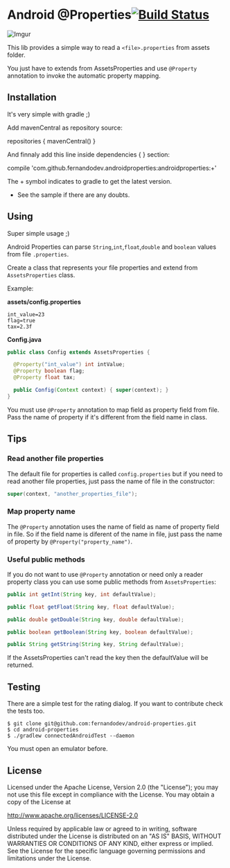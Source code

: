 Android @Properties[![Build Status](https://travis-ci.org/fernandodev/android-properties.svg)](https://travis-ci.org/fernandodev/android-properties)
==

![Imgur](http://i.imgur.com/UsSJEIB.jpg)

This lib provides a simple way to read a `<file>.properties` from assets folder.

You just have to extends from AssetsProperties and use `@Property` annotation to invoke the automatic property mapping.

## Installation

It's very simple with gradle ;)

Add mavenCentral as repository source:

repositories {
  mavenCentral()
}

And finnaly add this line inside dependencies { } section:

compile 'com.github.fernandodev.androidproperties:androidproperties:+'

The + symbol indicates to gradle to get the latest version.

* See the sample if there are any doubts.

## Using

Super simple usage ;)

Android Properties can parse `String`,`int`,`float`,`double` and `boolean` values from file `.properties`.

Create a class that represents your file properties and extend from `AssetsProperties` class.

Example:

**assets/config.properties**
```
int_value=23
flag=true
tax=2.3f
```

**Config.java**
```java
public class Config extends AssetsProperties {

  @Property("int_value") int intValue;
  @Property boolean flag;
  @Property float tax;

  public Config(Context context) { super(context); }
}
```

You must use `@Property` annotation to map field as property field from file. Pass the name of property if it's different from
the field name in class.

## Tips

### Read another file properties

The default file for properties is called `config.properties` but if you need to read another file properties, just pass the name of file in the constructor:

```java
super(context, "another_properties_file");
```

### Map property name

The `@Property` annotation uses the name of field as name of property field in file. So if the field name is diferent of the name in file, just pass the name of property by `@Property("property_name")`.

### Useful public methods

If you do not want to use `@Property` annotation or need only a reader property class you can use some public methods from `AssetsProperties`:

```java
public int getInt(String key, int defaultValue);

public float getFloat(String key, float defaultValue);

public double getDouble(String key, double defaultValue);

public boolean getBoolean(String key, boolean defaultValue);

public String getString(String key, String defaultValue);
```

If the AssetsProperties can't read the key then the defaultValue will be returned.

## Testing

There are a simple test for the rating dialog. If you want to contribute check the tests too.

```shell
$ git clone git@github.com:fernandodev/android-properties.git
$ cd android-properties
$ ./gradlew connectedAndroidTest --daemon
```

You must open an emulator before.

## License

Licensed under the Apache License, Version 2.0 (the "License");
you may not use this file except in compliance with the License.
You may obtain a copy of the License at

   http://www.apache.org/licenses/LICENSE-2.0

Unless required by applicable law or agreed to in writing, software
distributed under the License is distributed on an "AS IS" BASIS,
WITHOUT WARRANTIES OR CONDITIONS OF ANY KIND, either express or implied.
See the License for the specific language governing permissions and
limitations under the License.